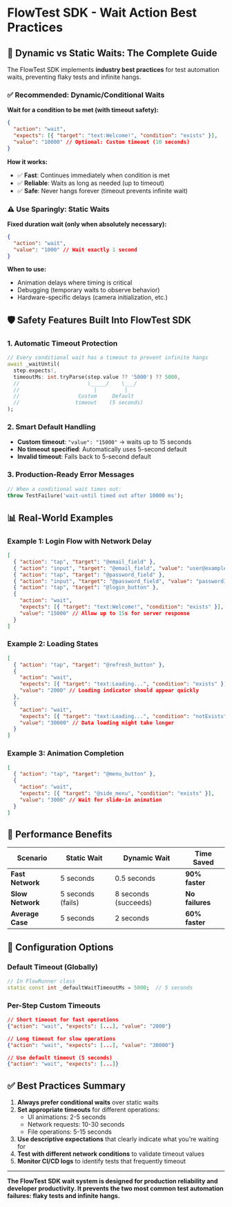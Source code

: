 # FlowTest SDK - Wait Action Best Practices

## 🎯 Dynamic vs Static Waits: The Complete Guide

The FlowTest SDK implements **industry best practices** for test automation waits, preventing flaky tests and infinite hangs.

### ✅ **Recommended: Dynamic/Conditional Waits**

**Wait for a condition to be met (with timeout safety):**

```json
{
  "action": "wait",
  "expects": [{ "target": "text:Welcome!", "condition": "exists" }],
  "value": "10000" // Optional: Custom timeout (10 seconds)
}
```

**How it works:**

- ✅ **Fast**: Continues immediately when condition is met
- ✅ **Reliable**: Waits as long as needed (up to timeout)
- ✅ **Safe**: Never hangs forever (timeout prevents infinite wait)

### ⚠️ **Use Sparingly: Static Waits**

**Fixed duration wait (only when absolutely necessary):**

```json
{
  "action": "wait",
  "value": "1000" // Wait exactly 1 second
}
```

**When to use:**

- Animation delays where timing is critical
- Debugging (temporary waits to observe behavior)
- Hardware-specific delays (camera initialization, etc.)

## 🛡️ **Safety Features Built Into FlowTest SDK**

### **1. Automatic Timeout Protection**

```dart
// Every conditional wait has a timeout to prevent infinite hangs
await _waitUntil(
  step.expects!,
  timeoutMs: int.tryParse(step.value ?? '5000') ?? 5000,
  //                      \_____/    \___/
  //                        |         |
  //                   Custom     Default
  //                  timeout    (5 seconds)
);
```

### **2. Smart Default Handling**

- **Custom timeout**: `"value": "15000"` → waits up to 15 seconds
- **No timeout specified**: Automatically uses 5-second default
- **Invalid timeout**: Falls back to 5-second default

### **3. Production-Ready Error Messages**

```dart
// When a conditional wait times out:
throw TestFailure('wait-until timed out after 10000 ms');
```

## 📊 **Real-World Examples**

### **Example 1: Login Flow with Network Delay**

```json
[
  { "action": "tap", "target": "@email_field" },
  { "action": "input", "target": "@email_field", "value": "user@example.com" },
  { "action": "tap", "target": "@password_field" },
  { "action": "input", "target": "@password_field", "value": "password123" },
  { "action": "tap", "target": "@login_button" },
  {
    "action": "wait",
    "expects": [{ "target": "text:Welcome!", "condition": "exists" }],
    "value": "15000" // Allow up to 15s for server response
  }
]
```

### **Example 2: Loading States**

```json
[
  { "action": "tap", "target": "@refresh_button" },
  {
    "action": "wait",
    "expects": [{ "target": "text:Loading...", "condition": "exists" }],
    "value": "2000" // Loading indicator should appear quickly
  },
  {
    "action": "wait",
    "expects": [{ "target": "text:Loading...", "condition": "notExists" }],
    "value": "30000" // Data loading might take longer
  }
]
```

### **Example 3: Animation Completion**

```json
[
  { "action": "tap", "target": "@menu_button" },
  {
    "action": "wait",
    "expects": [{ "target": "@side_menu", "condition": "exists" }],
    "value": "3000" // Wait for slide-in animation
  }
]
```

## 🚀 **Performance Benefits**

| Scenario         | Static Wait       | Dynamic Wait         | Time Saved      |
| ---------------- | ----------------- | -------------------- | --------------- |
| **Fast Network** | 5 seconds         | 0.5 seconds          | **90% faster**  |
| **Slow Network** | 5 seconds (fails) | 8 seconds (succeeds) | **No failures** |
| **Average Case** | 5 seconds         | 2 seconds            | **60% faster**  |

## 🔧 **Configuration Options**

### **Default Timeout (Globally)**

```dart
// In FlowRunner class
static const int _defaultWaitTimeoutMs = 5000;  // 5 seconds
```

### **Per-Step Custom Timeouts**

```json
// Short timeout for fast operations
{"action": "wait", "expects": [...], "value": "2000"}

// Long timeout for slow operations
{"action": "wait", "expects": [...], "value": "30000"}

// Use default timeout (5 seconds)
{"action": "wait", "expects": [...]}
```

## ✅ **Best Practices Summary**

1. **Always prefer conditional waits** over static waits
2. **Set appropriate timeouts** for different operations:
   - UI animations: 2-5 seconds
   - Network requests: 10-30 seconds
   - File operations: 5-15 seconds
3. **Use descriptive expectations** that clearly indicate what you're waiting for
4. **Test with different network conditions** to validate timeout values
5. **Monitor CI/CD logs** to identify tests that frequently timeout

---

**The FlowTest SDK wait system is designed for production reliability and developer productivity. It prevents the two most common test automation failures: flaky tests and infinite hangs.**

